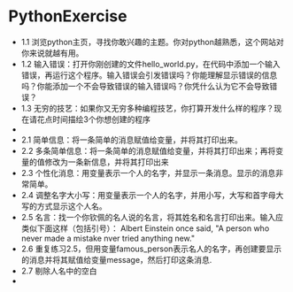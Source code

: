 # PythonExercise

* 1.1 浏览python主页，寻找你敢兴趣的主题。你对python越熟悉，这个网站对你来说就越有用。
* 1.2 输入错误：打开你刚创建的文件hello_world.py，在代码中添加一个输入错误，再运行这个程序。输入错误会引发错误吗？你能理解显示错误的信息吗？你能添加一个不会导致错误的输入错误吗？你凭什么认为它不会导致错误？
* 1.3 无穷的技艺：如果你又无穷多种编程技艺，你打算开发什么样的程序？现在请花点时间描绘3个你想创建的程序
*
* 2.1 简单信息：将一条简单的消息赋值给变量，并将其打印出来。
* 2.2 多条简单信息：将一条简单的消息赋值给变量，并将其打印出来；再将变量的值修改为一条新信息，并将其打印出来
* 2.3 个性化消息：用变量表示一个人的名字，并显示一条消息。显示的消息非常简单。
* 2.4 调整名字大小写：用变量表示一个人的名字，并用小写，大写和首字母大写的方式显示这个人名。
* 2.5 名言：找一个你钦佩的名人说的名言，将其姓名和名言打印出来。输入应类似下面这样（包括引号）：
  Albert Einstein once said, "A person who never made a mistake nver tried anything new."
* 2.6 重复练习2.5，但用变量famous_person表示名人的名字，再创建要显示的消息并将其赋值给变量message，然后打印这条消息.
* 2.7 剔除人名中的空白
* 
